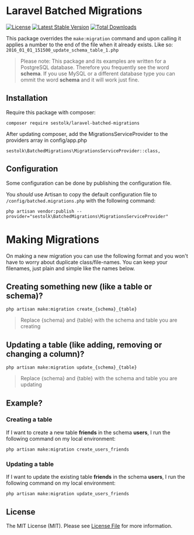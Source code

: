 # Laravel Batched Migrations
[![License](https://poser.pugx.org/sestolk/laravel-batched-migrations/license.svg)](https://packagist.org/packages/sestolk/laravel-batched-migrations)
[![Latest Stable Version](https://poser.pugx.org/sestolk/laravel-batched-migrations/v/stable.svg)](https://packagist.org/packages/sestolk/laravel-batched-migrations)
[![Total Downloads](https://poser.pugx.org/sestolk/laravel-batched-migrations/downloads.svg)](https://packagist.org/packages/sestolk/laravel-batched-migrations)

This package overrides the `make:migration` command and upon calling it applies a number to the end of the file when it already exists. Like so: `2016_01_01_151500_update_schema_table_1.php`

> Please note: This package and its examples are written for a PostgreSQL database. Therefore you frequently see the word **schema**. If you use MySQL or a different database type you can ommit the word **schema** and it will work just fine.

## Installation

Require this package with composer:

```
composer require sestolk/laravel-batched-migrations
```

After updating composer, add the MigrationsServiceProvider to the providers array in config/app.php

```
sestolk\BatchedMigrations\MigrationsServiceProvider::class,
```

## Configuration

Some configuration can be done by publishing the configuration file.

You _should_ use Artisan to copy the default configuration file to `/config/batched.migrations.php` with the following command:

```
php artisan vendor:publish --provider="sestolk\BatchedMigrations\MigrationsServiceProvider"
```

# Making Migrations
On making a new migration you can use the following format and you won't have to worry about duplicate class/file-names. You can keep your filenames, just plain and simple like the names below.

## Creating something new (like a table or schema)?
```
php artisan make:migration create_{schema}_{table}
```
> Replace {schema} and {table} with the schema and table you are creating

## Updating a table (like adding, removing or changing a column)?
```
php artisan make:migration update_{schema}_{table}
```
> Replace {schema} and {table} with the schema and table you are updating

## Example?

### Creating a table
If I want to create a new table **friends** in the schema **users**, I run the following command on my local environment:
```
php artisan make:migration create_users_friends
```

### Updating a table
If I want to update the existing table **friends** in the schema **users**, I run the following command on my local environment:
```
php artisan make:migration update_users_friends
```

## License

The MIT License (MIT). Please see [License File](LICENSE.md) for more information.
